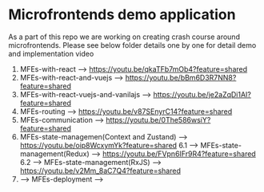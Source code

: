 # Microfrontends demo application
As a part of this repo we are working on creating crash course around microfrontends. Please see below folder details one by one for detail demo and implementation video 

1. MFEs-with-react --> https://youtu.be/qkaTFb7mOb4?feature=shared
2. MFEs-with-react-and-vuejs --> https://youtu.be/bBm6D3R7NN8?feature=shared
3. MFEs-with-react-vuejs-and-vanilajs --> https://youtu.be/je2aZqDi1AI?feature=shared
4. MFEs-routing --> https://youtu.be/v87SEnyrC14?feature=shared
5. MFEs-communication --> https://youtu.be/0The586wsiY?feature=shared
6. MFEs-state-managemen(Context and Zustand) --> https://youtu.be/oip8WcxymYk?feature=shared
6.1 --> MFEs-state-management(Redux) --> https://youtu.be/FVpn6IFr9R4?feature=shared
6.2 --> MFEs-state-management(RxJS) --> https://youtu.be/v2Mm_8aC7Q4?feature=shared
7. --> MFEs-deployment --> 